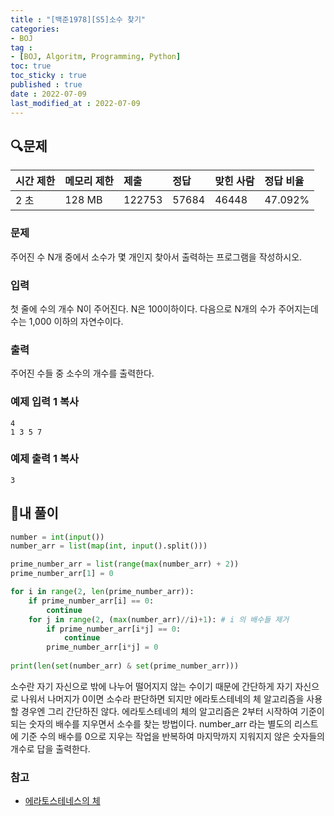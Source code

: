 ```yaml
---
title : "[백준1978][S5]소수 찾기"
categories:
- BOJ
tag :
- [BOJ, Algoritm, Programming, Python]
toc: true
toc_sticky : true
published : true
date : 2022-07-09
last_modified_at : 2022-07-09
---
```


## 🔍문제

| 시간 제한 | 메모리 제한 | 제출   | 정답  | 맞힌 사람 | 정답 비율 |
| :-------- | :---------- | :----- | :---- | :-------- | :-------- |
| 2 초      | 128 MB      | 122753 | 57684 | 46448     | 47.092%   |

### 문제

주어진 수 N개 중에서 소수가 몇 개인지 찾아서 출력하는 프로그램을 작성하시오.

### 입력

첫 줄에 수의 개수 N이 주어진다. N은 100이하이다. 다음으로 N개의 수가 주어지는데 수는 1,000 이하의 자연수이다.

### 출력

주어진 수들 중 소수의 개수를 출력한다.

### 예제 입력 1 복사

```
4
1 3 5 7
```

### 예제 출력 1 복사

```
3
```



## 📝내 풀이

```python
number = int(input())
number_arr = list(map(int, input().split()))

prime_number_arr = list(range(max(number_arr) + 2))
prime_number_arr[1] = 0

for i in range(2, len(prime_number_arr)):
    if prime_number_arr[i] == 0:
        continue
    for j in range(2, (max(number_arr)//i)+1): # i 의 배수들 제거
        if prime_number_arr[i*j] == 0:
            continue
        prime_number_arr[i*j] = 0
            
print(len(set(number_arr) & set(prime_number_arr)))

```

소수란 자기 자신으로 밖에 나누어 떨어지지 않는 수이기 때문에 간단하게 자기 자신으로 나워서 나머지가 0이면 소수라 판단하면 되지만 에라토스테네의 체 알고리즘을 사용할 경우엔 그리 간단하진 않다. 에라토스테네의 체의 알고리즘은 2부터 시작하여 기준이 되는 숫자의 배수를 지우면서 소수를 찾는 방법이다. number_arr 라는 별도의 리스트에 기준 수의 배수를 0으로 지우는 작업을 반복하여 마지막까지 지워지지 않은 숫자들의 개수로 답을 출력한다.

### 참고

- [에라토스테네스의 체](https://ko.wikipedia.org/wiki/%EC%97%90%EB%9D%BC%ED%86%A0%EC%8A%A4%ED%85%8C%EB%84%A4%EC%8A%A4%EC%9D%98_%EC%B2%B4)





